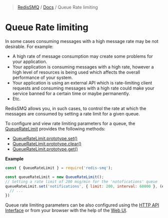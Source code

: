 >[RedisSMQ](../README.md) / [Docs](README.md) / Queue Rate limiting

# Queue Rate limiting

In some cases consuming messages with a high message rate may be not desirable. For example:

- A high rate of message consumption may create some problems for your application.
- Your application is consuming messages with a high rate, however a high level of resources is being used which affects the overall performance of your system.
- Your application is using an external API which is rate-limiting client requests and consuming messages with a high rate could make your service banned for a certain time or maybe permanently.
- Etc.

RedisSMQ allows you, in such cases, to control the rate at which the messages are consumed by setting a rate limit for a given queue.

To configure and view rate limiting parameters for a queue, the [QueueRateLimit](api/classes/QueueRateLimit.md) provides the following methods:

- [QueueRateLimit.prototype.set()](api/classes/QueueRateLimit.md#set)
- [QueueRateLimit.prototype.clear()](api/classes/QueueRateLimit.md#clear)
- [QueueRateLimit.prototype.get()](api/classes/QueueRateLimit.md#get)

**Example**

```javascript
const { QueueRateLimit } = require('redis-smq');

const queueRateLimit = new QueueRateLimit();
// Setting a rate limit of 200 msg/min for the 'notofications' queue
queueRateLimit.set('notifications', { limit: 200, interval: 60000 }, (err) => {
  // ...
})
```

Queue rate limiting parameters can be also configured using the [HTTP API Interface](https://github.com/weyoss/redis-smq-monitor) or from your browser with the help of the [Web UI](https://github.com/weyoss/redis-smq-monitor-client).